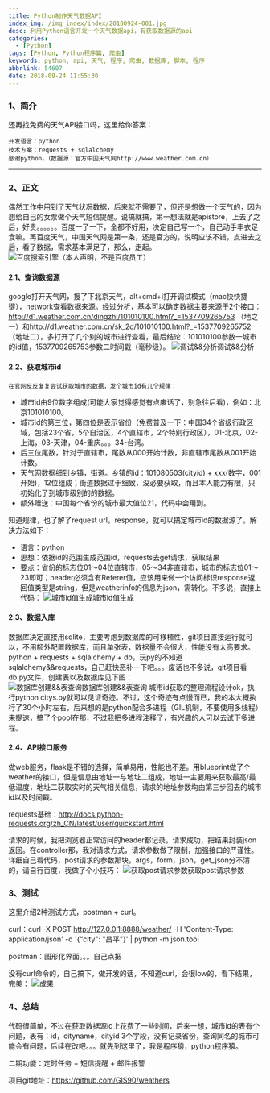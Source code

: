 ```yaml
---
title: Python制作天气数据API
index_img: /img_index/index/20180924-001.jpg
desc: 利用Python语言开发一个天气数据api，有获取数据源的api
categories:
  - [Python]
tags: [Python, Python程序篇, 爬虫]
keywords: python, api, 天气, 程序, 爬虫, 数据库, 脚本, 程序
abbrlink: 54607
date: 2018-09-24 11:55:30
---
```


### 1、简介
还再找免费的天气API接口吗，这里给你答案：
```
开发语言：python
技术方案：requests + sqlalchemy
感谢python，（数据源：官方中国天气网http://www.weather.com.cn）
```

<!--more-->
<hr />

### 2、正文
偶然工作中用到了天气状况数据，后来就不需要了，但还是想做一个天气的，因为想给自己的女票做个天气短信提醒。说搞就搞，第一想法就是apistore，上去了之后，好贵。。。。。。<!-- more -->百度一了一下，全都不好用，决定自己写一个，自己动手丰衣足食嘛。再百度天气，中国天气网是第一条，还是官方的，说明应该不错，点进去之后，看了数据，需求基本满足了，那么，走起。
![百度搜索引擎（本人声明，不是百度员工）](baidu.jpg)

#### 2.1、查询数据源
google打开天气网，搜了下北京天气，alt+cmd+i打开调试模式（mac快快捷键），network查看数据来源。经过分析，基本可以确定数据主要来源于2个接口：http://d1.weather.com.cn/dingzhi/101010100.html?_=1537709265753 （地之一）和http://d1.weather.com.cn/sk_2d/101010100.html?_=1537709265752 （地址二），多打开了几个别的城市进行查看，最后结论：101010100参数一城市的id值，1537709265753参数二时间戳（毫秒级）。
![调试&&分析调试&&分析](tiaoshi.jpg)

#### 2.2、获取城市id
    在官网反反复复尝试获取城市的数据，发个城市id有几个规律：
* 城市id由9位数字组成(可能大家觉得感觉有点废话了，别急往后看)，例如：北京101010100。
* 城市id的第三位，第四位是表示省份（免费普及一下：中国34个省级行政区域，包括23个省，5个自治区，4个直辖市，2个特别行政区），01-北京，02-上海，03-天津，04-重庆。。。34-台湾。
* 后三位尾数，针对于直辖市，尾数从000开始计数，非直辖市尾数从001开始计数。
* 天气网数据细到乡镇，街道。乡镇的id：101080503(cityid) + xxx(数字，001开始)，12位组成；街道数据过于细致，没必要获取，而且本人能力有限，只初始化了到城市级别的的数据。
* 额外赠送：中国每个省份的城市最大值位21，代码中会用到。

知道规律，也了解了request url，response，就可以搞定城市id的数据源了。解决方法如下：
* 语言：python
* 思想：依据id的范围生成范围id，requests去get请求，获取结果
* 要点：省份的标志位01～04位直辖市，05～34非直辖市，城市的标志位01～23即可；header必须含有Referer值，应该用来做一个访问标识response返回值类型是string，但是weatherinfo的信息为json，需转化。不多说，直接上代码：
![城市id值生成城市id值生成](id.jpg)

#### 2.3、数据入库
数据库决定直接用sqlite，主要考虑到数据库的可移植性，git项目直接运行就可以，不用额外配置数据库，而且单张表，数据量不会很大，性能没有太高要求。python + requests + sqlalchemy + db，玩py的不知道sqlalchemy&&requests，自己赶快恶补一下吧。。。废话也不多说，git项目看db.py文件，创建表以及数据库见下图：
![数据库创建&&表查询数据库创建&&表查询](db.jpg)
城市id获取的整理流程设计ok，执行python citys.py就可以见证奇迹。不过，这个奇迹有点慢而已，我的本大概执行了30个小时左右，后来想的是python配合多进程（GIL机制，不要使用多线程）来提速，搞了个pool在那，不过我把多进程注释了，有兴趣的人可以去试下多进程。

#### 2.4、API接口服务
做web服务，flask是不错的选择，简单易用，性能也不差。用blueprint做了个weather的接口，但是信息由地址一与地址二组成，地址一主要用来获取最高/最低温度，地址二获取实时的天气相关信息，请求的地址参数均由第三步回去的城市id以及时间戳。

requests基础：http://docs.python-requests.org/zh_CN/latest/user/quickstart.html

请求的时候，我把浏览器正常访问的header都记录，请求成功，把结果封装json返回。在controller那，我对请求方式，请求参数做了限制，加强接口的严谨性。详细自己看代码，post请求的参数那块，args，form，json，get_json分不清的，请自行百度，我做了个小技巧：
![获取post请求参数获取post请求参数](api.jpg)

### 3、测试
这里介绍2种测试方式，postman + curl。

curl：curl -X POST http://127.0.0.1:8888/weather/ -H 'Content-Type: application/json' -d '{"city": "昌平"}' | python -m json.tool

postman：图形化界面。。。自己点把

没有curl命令的，自己搞下，做开发的话，不知道curl，会很low的，看下结果，完美：
![成果](test.jpg)



### 4、总结
代码很简单，不过在获取数据源id上花费了一些时间，后来一想，城市id的表有个问题，表有：id，cityname，cityid 3个字段，没有记录省份，查询同名的城市可能会有问题，后续在改吧。。。就先到这里了，我是程序猿，python程序猿。

二期功能：定时任务 + 短信提醒 + 邮件报警

项目git地址：https://github.com/GIS90/weathers
